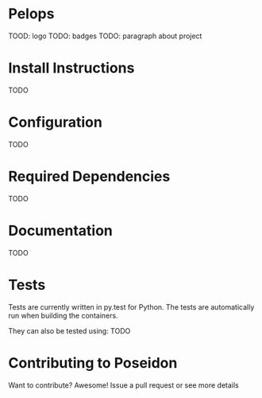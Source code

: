 # Pelops
TOOD: logo
TODO: badges
TODO: paragraph about project

# Install Instructions
TODO

# Configuration
TODO

# Required Dependencies
TODO

# Documentation
TODO

# Tests
Tests are currently written in py.test for Python.  The tests are automatically run when building the containers.

They can also be tested using:
TODO

# Contributing to Poseidon
Want to contribute?  Awesome!  Issue a pull request or see more details 
